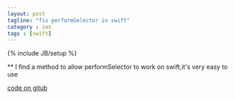 ```yaml
---
layout: post
tagline: "fix performSelector in swift"
category : ios
tags : [swift]
---
```

{% include JB/setup %}

** I find a method to allow performSelector to work on swift,it's very easy to use

[code on gitub](https://github.com/vontio/XPerformSelector)

